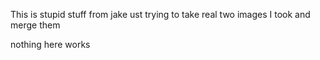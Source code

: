 This is stupid stuff from jake ust trying to take real two images I took and merge them

nothing here works
